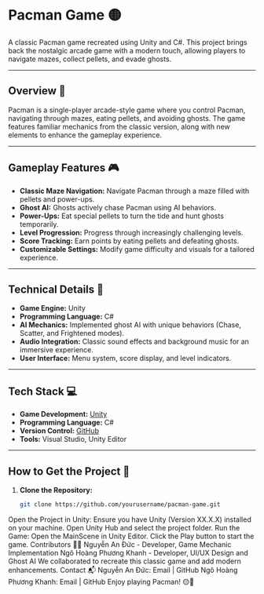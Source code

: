 # Pacman Game 🟡

A classic Pacman game recreated using Unity and C#. This project brings back the nostalgic arcade game with a modern touch, allowing players to navigate mazes, collect pellets, and evade ghosts. 

---

## Overview 🌟
Pacman is a single-player arcade-style game where you control Pacman, navigating through mazes, eating pellets, and avoiding ghosts. The game features familiar mechanics from the classic version, along with new elements to enhance the gameplay experience.

---

## Gameplay Features 🎮
- **Classic Maze Navigation:** Navigate Pacman through a maze filled with pellets and power-ups.
- **Ghost AI:** Ghosts actively chase Pacman using AI behaviors.
- **Power-Ups:** Eat special pellets to turn the tide and hunt ghosts temporarily.
- **Level Progression:** Progress through increasingly challenging levels.
- **Score Tracking:** Earn points by eating pellets and defeating ghosts.
- **Customizable Settings:** Modify game difficulty and visuals for a tailored experience.

---

## Technical Details 🔧
- **Game Engine:** Unity
- **Programming Language:** C#
- **AI Mechanics:** Implemented ghost AI with unique behaviors (Chase, Scatter, and Frightened modes).
- **Audio Integration:** Classic sound effects and background music for an immersive experience.
- **User Interface:** Menu system, score display, and level indicators.

---

## Tech Stack 💻
- **Game Development:** [Unity](https://unity.com/)
- **Programming Language:** C#
- **Version Control:** [GitHub](https://github.com/)
- **Tools:** Visual Studio, Unity Editor

---

## How to Get the Project 🎲

1. **Clone the Repository:**
   ```bash
   git clone https://github.com/yourusername/pacman-game.git
  Open the Project in Unity:
Ensure you have Unity (Version XX.X.X) installed on your machine.
Open Unity Hub and select the project folder.
Run the Game:
Open the MainScene in Unity Editor.
Click the Play button to start the game.
Contributors 🧑‍💻
Nguyễn An Đức - Developer, Game Mechanic Implementation
Ngô Hoàng Phương Khanh - Developer, UI/UX Design and Ghost AI
We collaborated to recreate this classic game and add modern enhancements.
Contact 📬
Nguyễn An Đức: Email | GitHub
Ngô Hoàng Phương Khanh: Email | GitHub
Enjoy playing Pacman! 🟡👻
